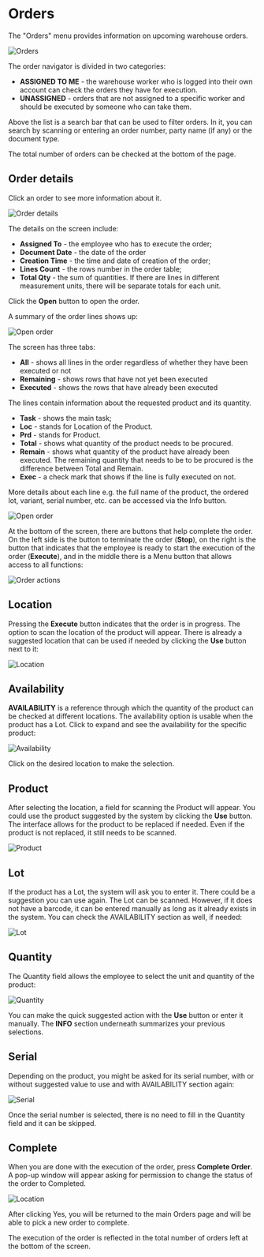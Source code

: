 # Orders

The "Orders" menu provides information on upcoming warehouse orders. 

![Orders](pictures/orders.png)

The order navigator is divided in two categories:

-	<b>ASSIGNED TO ME</b> - the warehouse worker who is logged into their own account can check the orders they have for execution. 
-	<b>UNASSIGNED</b> - orders that are not assigned to a specific worker and should be executed by someone who can take them.

Above the list is a search bar that can be used to filter orders. In it, you can search by scanning or entering an order number, party name (if any) or the document type.

The total number of orders can be checked at the bottom of the page.

## Order details

Click an order to see more information about it.

![Order details](pictures/order-details.png)
 
The details on the screen include:

-	<b>Assigned To</b> - the employee who has to execute the order;
-	<b>Document Date</b> - the date of the order
-	<b>Creation Time</b> - the time and date of creation of the order;
-	<b>Lines Count</b> - the rows number in the order table;
-	<b>Total Qty</b> - the sum of quantities. If there are lines in different measurement units, there will be separate totals for each unit.

Click the <b>Open</b> button to open the order.

A summary of the order lines shows up:

![Open order](pictures/open-order.png)

The screen has three tabs:

-	<b>All</b> - shows all lines in the order regardless of whether they have been executed or not
-	<b>Remaining</b> - shows rows that have not yet been executed
-	<b>Executed</b> - shows the rows that have already been executed

The lines contain information about the requested product and its quantity. 

-	<b>Task</b> - shows the main task;
-	<b>Loc</b> - stands for Location of the Product.
-	<b>Prd</b> - stands for Product. 
-	<b>Total</b> - shows what quantity of the product needs to be procured. 
-	<b>Remain</b> - shows what quantity of the product have already been executed. The remaining quantity that needs to be to be procured is the difference between Total and Remain.
-	<b>Еxec</b> - a check mark that shows if the line is fully executed on not. 

More details about each line e.g. the full name of the product, the ordered lot, variant, serial number, etc. can be accessed via the Info button.

![Open order](pictures/info-button.png)

At the bottom of the screen, there are buttons that help complete the order. On the left side is the button to terminate the order (<b>Stop</b>), on the right is the button that indicates that the employee is ready to start the execution of the order (<b>Execute</b>), and in the middle there is a Menu button that allows access to all functions:

![Order actions](pictures/order-actions.png)

## Location

Pressing the <b>Execute</b> button indicates that the order is in progress. The option to scan the location of the product will appear. There is already a suggested location that can be used if needed by clicking the <b>Use</b> button next to it:
 
![Location](pictures/order-location.png)

## Availability

<b>AVAILABILITY</b> is a reference through which the quantity of the product can be checked at different locations. The availability option is usable when the product has a Lot. Click to expand and see the availability for the specific product:

![Availability](pictures/order-availability.png)

Click on the desired location to make the selection.

## Product 

After selecting the location, a field for scanning the Product will appear. You could use the product suggested by the system by clicking the <b>Use</b> button. The interface allows for the product to be replaced if needed. 
Even if the product is not replaced, it still needs to be scanned. 

![Product](pictures/order-product.png)

## Lot

If the product has a Lot, the system will ask you to enter it. There could be a suggestion you can use again. The Lot can be scanned. However, if it does not have a barcode, it can be entered manually as long as it already exists in the system. You can check the AVAILABILITY section as well, if needed:

![Lot](pictures/order-lot.png)

## Quantity

The Quantity field allows the employee to select the unit and quantity of the product:

![Quantity](pictures/order-quantity.png)

You can make the quick suggested action with the <b>Use</b> button or enter it manually. The <b>INFO</b> section underneath summarizes your previous selections.

## Serial

Depending on the product, you might be asked for its serial number, with or without suggested value to use and with AVAILABILITY section again:

![Serial](pictures/order-serial.png)

Once the serial number is selected, there is no need to fill in the Quantity field and it can be skipped.

## Complete

When you are done with the execution of the order, press <b>Complete Order</b>. 
A pop-up window will appear asking for permission to change the status of the order to Completed.

![Location](pictures/order-complete.png)

After clicking Yes, you will be returned to the main Orders page and will be able to pick a new order to complete.

The execution of the order is reflected in the total number of orders left at the bottom of the screen.
